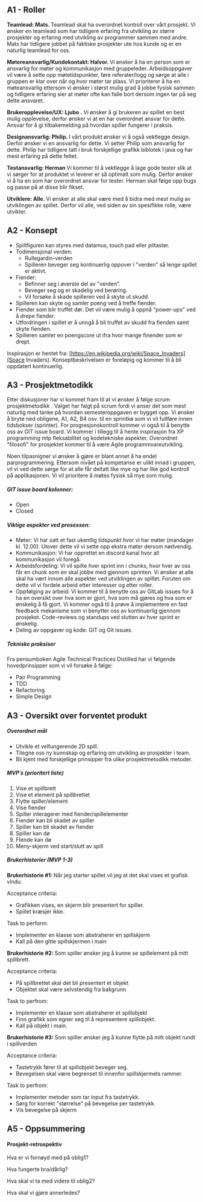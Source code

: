 ## A1 - Roller 
<b> Teamlead: Mats.  </b> Teamlead skal ha overordnet kontroll over vårt prosjekt. Vi ønsker en teamlead som har tidligere erfaring fra utvikling av større prosjekter og erfaring med utvikling av programmer sammen med andre. Mats har tidligere jobbet på faktiske prosjekter ute hos kunde og er en naturlig teamlead for oss. 
 
 <b> Møtereansvarlig/Kundekontakt: Halvor. </b>  Vi ønsker å ha en person som er ansvarlig for møter og kommunikasjon med gruppeleder. Arbeidsoppgaver vil være å sette opp møtetidspunkter, føre referater/logg og sørge at alle i gruppen er klar over når og hvor møter tar plass. Vi prioriterer å ha en møteansvarlig ettersom vi ønsker i størst mulig grad å jobbe fysisk sammen og tidligere erfaring sier at møter ofte kan falle bort dersom ingen tar på seg dette ansvaret. 

<b> Brukeropplevelse/UX: Ljubo .</b> Vi ønsker å gi brukeren av spillet en best mulig opplevelse, derfor ønsker vi at en har overordnet ansvar for dette. Ansvar for å gi tilbakemelding på hvordan spiller fungerer i praksis. 

<b> Designansvarlig: Philip. </b> I vårt produkt ønsker vi å også vektlegge design. Derfor ønsker vi en ansvarlig for dette. Vi setter Philip som ansvarlig for dette. Philip har tidligere tatt i bruk forskjellige grafikk biblotek i java og har mest erfaring på dette feltet. 

<b> Testansvarlig: Herman </b> Vi kommer til å vektlegge å lage gode tester slik at vi sørger for at produktet vi leverer er så optimalt som mulig. Derfor ønsker vi å ha en som har overordnet ansvar for tester. Herman skal følge opp bugs og passe på at disse blir fikset. 

<b> Utviklere: Alle. </b> Vi ønsker at alle skal være med å bidra med mest mulig av utviklingen av spillet. Derfor vil alle, ved siden av sin spesifikke rolle, være utvikler. 

##  A2 - Konsept
- Spillfiguren kan styres med datamus, touch pad eller piltaster. 
- Todimensjonal verden:
    - Rullegardin-verden 
    - Spilleren beveger seg kontinuerlig oppover i "verden" så lenge spillet er aktivt.  
- Fiender:
    - Befinner seg i øverste del av "verden". 
    - Beveger seg og er skadelig ved berøring. 
    - Vil forsøke å skade spilleren ved å skyte ut skudd. 
- Spilleren kan skyte og samler poeng ved å treffe fiender.
- Fiender som blir truffet dør. Det vil være mulig å oppnå "power-ups" ved å drepe fiender. 
- Utfordringen i spillet er å unngå å bli truffet av skudd fra fienden samt skyte fienden.
- Spilleren samler en poengscore ut ifra hvor mange finender som er drept. 

Inspirasjon er hentet fra: [https://en.wikipedia.org/wiki/Space_Invaders](Space Invaders). 
Konseptbeskrivelsen er foreløpig og kommer til å bli oppdatert kontinuerlig. 

##  A3 - Prosjektmetodikk
Etter diskusjoner har vi kommet fram til at vi ønsker å følge scrum prosjektmetodikk .  Valget har falgt på scrum fordi vi anser det som mest naturlig med tanke på hvordan semesteroppgaven er bygget opp. Vi ønsker å bryte ned obligene, A1, A2, B4 osv. til en sprintkø som vi vil fullføre innen tidsbokser (sprinter). For progresjonskontroll kommer vi også til å benytte oss av GIT issue board. Vi kommer i tillegg til å hente inspirasjon fra XP programming mtp fleksabilitet og kodetekniske aspekter. Overordnet "filosofi" for prosjektet kommer til å være Agile programmvareutvikling. 

Noen tilpasnigner vi ønsker å gjøre er blant annet å ha endel parprogrammering. Ettersom nivået på kompetanse er ulikt innad i gruppen,  vil vi ved dette sørge for at alle får deltatt like mye og har like god kontroll på applikasjonen. Vi vil prioritere å møtes fysisk så mye som mulig. 

##### GIT issue board kolonner:
- Open 
- Closed

##### Viktige aspekter ved prosessen:
- Møter: Vi har satt et fast ukentlig tidspunkt hvor vi har møter (mandager kl. 12.00). Utover dette vil vi sette opp ekstra møter dersom nødvendig. 
- Kommunikasjon: Vi har opprettet en discord kanal hvor all kommunikasjon vil foregå. 
- Arbeidsfordeling: Vi vil spilte hver sprint inn i chunks, hvor hver av oss får en chunk som en skal jobbe med gjennom sprinten. Vi ønsker at alle skal ha vært innom alle aspekter ved utviklingen av spillet. Foruten om dette vil vi fordele arbeid etter interesser og etter roller. 
- Oppfølging av arbeid: Vi kommer til å benytte oss av GitLab issues for å ha en oversikt over hva som er gjort, hva som må gjøres og hva som er ønskelig å få gjort. Vi kommer også til å prøve å implementere en fast feedback mekanisme  som vi benytter oss av kontinuerlig gjennom prosjeket. Code-reviews og standups ved slutten av hver sprint er ønskelig. 
- Deling av oppgaver og kode: GIT og Git issues.

##### Tekniske praksiser 
Fra pensumboken Agile Technical Practices Distilled har vi følgende hovedprinsipper som vi vil forsøke å følge:
- Pair Programming
- TDD 
- Refactoring 
- Simple Design

##  A3 - Oversikt over forventet produkt
##### Overordnet mål
- Utvikle et velfungerende 2D spill. 
- Tilegne oss ny kunnskap og erfaring om utvikling av prosjekter i team. 
- Bli kjent med forskjellige prinsipper fra ulike prosjektmetodikk metoder. 

#####  MVP´s (prioritert liste) 
1. Vise et spillbrett 
2. Vise et element på spillbrettet
3. Flytte spiller/element 
4. Vise fiender
5. Spiller interagerer med fiender/spillelementer
6. Fiender kan bli skadet av spiller 
7. Spiller kan bli skadet av fiender
8. Spiller kan dø 
9. FIende kan dø
10. Meny-skjerm ved start/slutt av spill 

##### Brukerhistorier (MVP 1-3)
<b> Brukerhistorie #1: </b> Når jeg starter spillet vil jeg at det skal vises et grafisk vindu.

Acceptance criteria:
- Grafikken vises, en skjerm blir presentert for spiller. 
- Spillet kræsjer ikke. 

Task to perform:
- Implementer en klasse som abstraherer en spillskjerm
- Kall på den gitte spillskjermen i main  

<b> Brukerhistorie #2: </B> Som spiller ønsker jeg å kunne se spillelement på mitt spillbrett. 

Acceptance criteria:
- På spillbrettet skal det bli presentert et objekt 
- Objektet skal være selvstendig fra bakgrunn 

Task to perfrom:
- Implementer en klasse som abstraherer et spillobjekt 
- Finn grafikk som egner seg til å representere spillobjekt. 
- Kall på objekt i main. 

<b> Brukerhistorie #3: </B> Som spiller ønsker jeg å kunne flytte på mitt objekt rundt i spillverden

Acceptance criteria:
- Tastetrykk fører til at spillobjekt beveger seg. 
- Bevegelsen skal være begrenset til innenfor spillskjermets rammer. 

Task to perfrom:
- Implementer metoder som tar input fra tastetrykk. 
- Sørg for korrekt "størrelse" på bevegelse per tastetrykk. 
- Vis bevegelse på skjerm 


## A5 - Oppsummering 
#### Prosjekt-retrospektiv
Hva er vi fornøyd med på oblig1?

Hva fungerte bra/dårlig?

Hva skal vi ta med videre til oblig2? 

Hva skal vi gjøre annerledes? 


